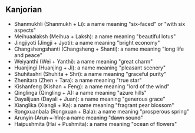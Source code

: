 ## Kanjorian 

- Shanmukhli (Shanmukh + Li): a name meaning "six-faced" or "with six aspects"
- Meihuaalaksh (Meihua + Laksh): a name meaning "beautiful lotus"
- Jingjiyoti (Jingji + Jyoti): a name meaning "bright economy"
- Changshengshanti (Changsheng + Shanti): a name meaning "long life and peace"
- Weiyanthi (Wei + Yanthi): a name meaning "great charm"
- Huanjingi (Huanjing + Ji): a name meaning "pleasant scenery"
- Shuhitashri (Shuhita + Shri): a name meaning "graceful purity"
- Zhenitara (Zhen + Tara): a name meaning "true star"
- Kishanfeng (Kishan + Feng): a name meaning "lord of the wind"
- Qinglinga (Qingling + A): a name meaning "azure hills"
- Dayalijuan (Dayali + Juan): a name meaning "generous grace"
- Xianglika (Xiangli + Ka): a name meaning "fragrant pear blossom"
- Rongxuanbala (Rongxuan + Bala): a name meaning "prosperous spring"
- ~~Arunyin (Arun + Yin): a name meaning "dawn sound"~~
- Haipushmita (Hai + Pushmita): a name meaning "ocean of flowers"